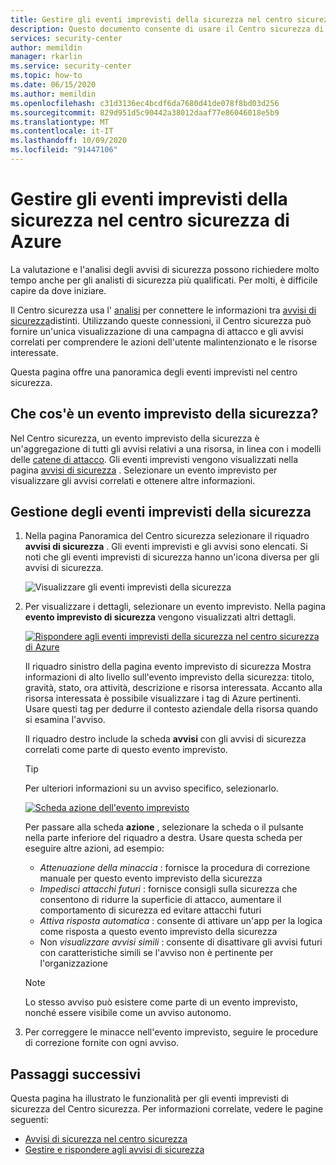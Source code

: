```yaml
---
title: Gestire gli eventi imprevisti della sicurezza nel centro sicurezza di Azure | Microsoft Docs
description: Questo documento consente di usare il Centro sicurezza di Azure per gestire gli eventi imprevisti della sicurezza.
services: security-center
author: memildin
manager: rkarlin
ms.service: security-center
ms.topic: how-to
ms.date: 06/15/2020
ms.author: memildin
ms.openlocfilehash: c31d3136ec4bcdf6da7680d41de078f8bd03d256
ms.sourcegitcommit: 829d951d5c90442a38012daaf77e86046018e5b9
ms.translationtype: MT
ms.contentlocale: it-IT
ms.lasthandoff: 10/09/2020
ms.locfileid: "91447106"
---
```

# <a name="manage-security-incidents-in-azure-security-center"></a>Gestire gli eventi imprevisti della sicurezza nel centro sicurezza di Azure

La valutazione e l'analisi degli avvisi di sicurezza possono richiedere molto tempo anche per gli analisti di sicurezza più qualificati. Per molti, è difficile capire da dove iniziare. 

Il Centro sicurezza usa l' [analisi](security-center-detection-capabilities.md) per connettere le informazioni tra [avvisi di sicurezza](security-center-managing-and-responding-alerts.md)distinti. Utilizzando queste connessioni, il Centro sicurezza può fornire un'unica visualizzazione di una campagna di attacco e gli avvisi correlati per comprendere le azioni dell'utente malintenzionato e le risorse interessate.

Questa pagina offre una panoramica degli eventi imprevisti nel centro sicurezza.

## <a name="what-is-a-security-incident"></a>Che cos'è un evento imprevisto della sicurezza?

Nel Centro sicurezza, un evento imprevisto della sicurezza è un'aggregazione di tutti gli avvisi relativi a una risorsa, in linea con i modelli delle [catene di attacco](alerts-reference.md#intentions). Gli eventi imprevisti vengono visualizzati nella pagina [avvisi di sicurezza](security-center-managing-and-responding-alerts.md) . Selezionare un evento imprevisto per visualizzare gli avvisi correlati e ottenere altre informazioni.

## <a name="managing-security-incidents"></a>Gestione degli eventi imprevisti della sicurezza

1. Nella pagina Panoramica del Centro sicurezza selezionare il riquadro **avvisi di sicurezza** . Gli eventi imprevisti e gli avvisi sono elencati. Si noti che gli eventi imprevisti di sicurezza hanno un'icona diversa per gli avvisi di sicurezza.

    ![Visualizzare gli eventi imprevisti della sicurezza](./media/security-center-managing-and-responding-alerts/security-center-manage-alerts.png)

1. Per visualizzare i dettagli, selezionare un evento imprevisto. Nella pagina **evento imprevisto di sicurezza** vengono visualizzati altri dettagli. 

    [![Rispondere agli eventi imprevisti della sicurezza nel centro sicurezza di Azure](media/security-center-incident/incident-details.png)](media/security-center-incident/incident-details.png#lightbox)

    Il riquadro sinistro della pagina evento imprevisto di sicurezza Mostra informazioni di alto livello sull'evento imprevisto della sicurezza: titolo, gravità, stato, ora attività, descrizione e risorsa interessata. Accanto alla risorsa interessata è possibile visualizzare i tag di Azure pertinenti. Usare questi tag per dedurre il contesto aziendale della risorsa quando si esamina l'avviso.

    Il riquadro destro include la scheda **avvisi** con gli avvisi di sicurezza correlati come parte di questo evento imprevisto. 

    >[!TIP]
    > Per ulteriori informazioni su un avviso specifico, selezionarlo. 

    [![Scheda azione dell'evento imprevisto](media/security-center-incident/incident-take-action-tab.png)](media/security-center-incident/incident-take-action-tab.png#lightbox)

    Per passare alla scheda **azione** , selezionare la scheda o il pulsante nella parte inferiore del riquadro a destra. Usare questa scheda per eseguire altre azioni, ad esempio:
    - *Attenuazione della minaccia* : fornisce la procedura di correzione manuale per questo evento imprevisto della sicurezza
    - *Impedisci attacchi futuri* : fornisce consigli sulla sicurezza che consentono di ridurre la superficie di attacco, aumentare il comportamento di sicurezza ed evitare attacchi futuri
    - *Attiva risposta automatica* : consente di attivare un'app per la logica come risposta a questo evento imprevisto della sicurezza
    - Non *visualizzare avvisi simili* : consente di disattivare gli avvisi futuri con caratteristiche simili se l'avviso non è pertinente per l'organizzazione 

   > [!NOTE]
   > Lo stesso avviso può esistere come parte di un evento imprevisto, nonché essere visibile come un avviso autonomo.

1. Per correggere le minacce nell'evento imprevisto, seguire le procedure di correzione fornite con ogni avviso.


## <a name="next-steps"></a>Passaggi successivi

Questa pagina ha illustrato le funzionalità per gli eventi imprevisti di sicurezza del Centro sicurezza. Per informazioni correlate, vedere le pagine seguenti:

- [Avvisi di sicurezza nel centro sicurezza](security-center-alerts-overview.md)
- [Gestire e rispondere agli avvisi di sicurezza](security-center-managing-and-responding-alerts.md)